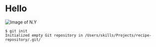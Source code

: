 # Hello 
![Image of N.Y](https://ychef.files.bbci.co.uk/1600x900/p0h9y6sc.webp)
```
$ git init
Initialized empty Git repository in /Users/skills/Projects/recipe-repository/.git/
```
